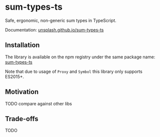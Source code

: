 # sum-types-ts

Safe, ergonomic, non-generic sum types in TypeScript.

Documentation: [unsplash.github.io/sum-types-ts](https://unsplash.github.io/sum-types-ts/)

## Installation

The library is available on the npm registry under the same package name: [sum-types-ts](https://www.npmjs.com/package/sum-types-ts)

Note that due to usage of `Proxy` and `Symbol` this library only supports ES2015+.

## Motivation

TODO compare against other libs

## Trade-offs

TODO
